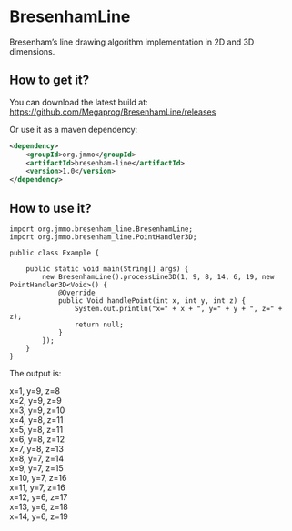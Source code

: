 BresenhamLine
=============

Bresenham’s line drawing algorithm implementation in 2D and 3D dimensions.

## How to get it?

You can download the latest build at:
    https://github.com/Megaprog/BresenhamLine/releases

Or use it as a maven dependency:

```xml
<dependency>
    <groupId>org.jmmo</groupId>
    <artifactId>bresenham-line</artifactId>
    <version>1.0</version>
</dependency>
```

## How to use it?

    import org.jmmo.bresenham_line.BresenhamLine;
    import org.jmmo.bresenham_line.PointHandler3D;

    public class Example {

        public static void main(String[] args) {
            new BresenhamLine().processLine3D(1, 9, 8, 14, 6, 19, new PointHandler3D<Void>() {
                @Override
                public Void handlePoint(int x, int y, int z) {
                    System.out.println("x=" + x + ", y=" + y + ", z=" + z);
                    return null;
                }
            });
        }
    }

The output is:

x=1, y=9, z=8<br/>
x=2, y=9, z=9<br/>
x=3, y=9, z=10<br/>
x=4, y=8, z=11<br/>
x=5, y=8, z=11<br/>
x=6, y=8, z=12<br/>
x=7, y=8, z=13<br/>
x=8, y=7, z=14<br/>
x=9, y=7, z=15<br/>
x=10, y=7, z=16<br/>
x=11, y=7, z=16<br/>
x=12, y=6, z=17<br/>
x=13, y=6, z=18<br/>
x=14, y=6, z=19<br/>
